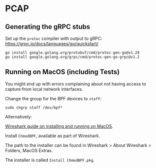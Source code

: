 # PCAP




## Generating the gRPC stubs

Set up the `protoc` compiler with output to gRPC:
https://grpc.io/docs/languages/go/quickstart/

```shell
go install google.golang.org/protobuf/cmd/protoc-gen-go@v1.28
go install google.golang.org/grpc/cmd/protoc-gen-go-grpc@v1.2
```

## Running on MacOS (including Tests)

You might end up with errors complaining about not having access to capture from local network interfaces.

Change the group for the BPF devices to `staff`:

```shell
sudo chgrp staff /dev/bpf*
```

Alternatively:

[Wireshark guide on installing and running on MacOS](https://www.wireshark.org/docs/wsug_html_chunked/ChBuildInstallOSXInstall.html).

Install `ChmodBPF`, available as part of Wireshark.

The path to the installer can be found in Wireshark > About Wireshark > Folders, MacOS Extras.

The installer is called `Install ChmodBPF.pkg`.
